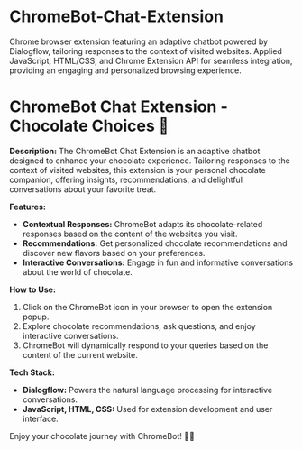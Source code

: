 # ChromeBot-Chat-Extension
Chrome browser extension featuring an adaptive chatbot powered by Dialogflow, tailoring responses to the context of visited websites. Applied JavaScript, HTML/CSS, and Chrome Extension API for seamless integration, providing an engaging and personalized browsing experience.

# ChromeBot Chat Extension - Chocolate Choices 🍫

**Description:**
The ChromeBot Chat Extension is an adaptive chatbot designed to enhance your chocolate experience. Tailoring responses to the context of visited websites, this extension is your personal chocolate companion, offering insights, recommendations, and delightful conversations about your favorite treat.

**Features:**
- **Contextual Responses:** ChromeBot adapts its chocolate-related responses based on the content of the websites you visit.
- **Recommendations:** Get personalized chocolate recommendations and discover new flavors based on your preferences.
- **Interactive Conversations:** Engage in fun and informative conversations about the world of chocolate.

**How to Use:**
1. Click on the ChromeBot icon in your browser to open the extension popup.
2. Explore chocolate recommendations, ask questions, and enjoy interactive conversations.
3. ChromeBot will dynamically respond to your queries based on the content of the current website.

**Tech Stack:**
- **Dialogflow:** Powers the natural language processing for interactive conversations.
- **JavaScript, HTML, CSS:** Used for extension development and user interface.


Enjoy your chocolate journey with ChromeBot! 🍫✨

